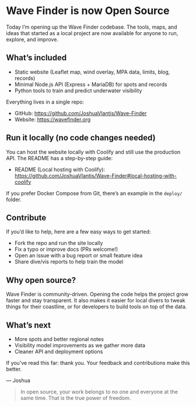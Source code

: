 # Wave Finder is now Open Source

Today I’m opening up the Wave Finder codebase. The tools, maps, and ideas that started as a local project are now available for anyone to run, explore, and improve.

## What’s included

- Static website (Leaflet map, wind overlay, MPA data, limits, blog, records)
- Minimal Node.js API (Express + MariaDB) for spots and records
- Python tools to train and predict underwater visibility

Everything lives in a single repo:

- GitHub: https://github.com/JoshuaVlantis/Wave-Finder
- Website: https://wavefinder.org

## Run it locally (no code changes needed)

You can host the website locally with Coolify and still use the production API. The README has a step-by-step guide:

- README (Local hosting with Coolify): https://github.com/JoshuaVlantis/Wave-Finder#local-hosting-with-coolify

If you prefer Docker Compose from Git, there’s an example in the `deploy/` folder.

## Contribute

If you’d like to help, here are a few easy ways to get started:

- Fork the repo and run the site locally
- Fix a typo or improve docs (PRs welcome!)
- Open an issue with a bug report or small feature idea
- Share dive/vis reports to help train the model

## Why open source?

Wave Finder is community-driven. Opening the code helps the project grow faster and stay transparent. It also makes it easier for local divers to tweak things for their coastline, or for developers to build tools on top of the data.

## What’s next

- More spots and better regional notes
- Visibility model improvements as we gather more data
- Cleaner API and deployment options

If you’ve read this far: thank you. Your feedback and contributions make this better.

— Joshua

> In open source, your work belongs to no one and everyone at the same time. That is the true power of freedom.
